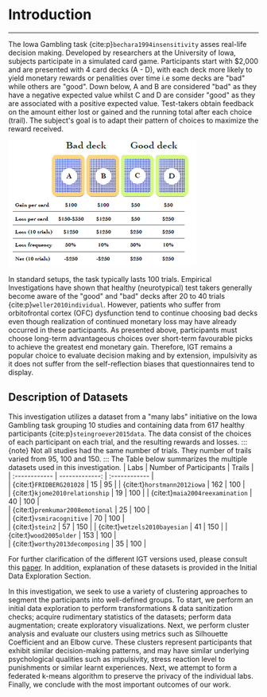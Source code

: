 # Introduction
---

The Iowa Gambling task {cite:p}`bechara1994insensitivity` asses real-life decision making. Developed by researchers at the University of Iowa, subjects participate in a simulated card game. Participants start with $2,000 and are presented with 4 card decks (A - D), with each deck more likely to yield monetary rewards or penalities over time i.e some decks are "bad" while others are "good". Down below, A and B are considered "bad" as they have a negative expected value whilst C and D are consider "good" as they are associated with a positive expected value. Test-takers obtain feedback on the amount either lost or gained and the running total after each choice (trail). The subject's goal is to adapt their pattern of choices to maximize the reward received.

![Iowa-Gambling-Task](images/iowagambling.png)

In standard setups, the task typically lasts 100 trials. Empirical Investigations  have shown that healthy (neurotypical) test takers generally become aware of the "good" and "bad" decks after 20 to 40 trials {cite:p}`weller2010individual`. However, patients who suffer from orbitofrontal cortex (OFC) dysfunction tend to continue choosing bad decks even though realization of continued monetary loss may have already occurred in these participants. As presented above, participants must choose long-term advantageous choices over short-term favourable picks to achieve the greatest end monetary gain. Therefore, IGT remains a popular choice to evaluate decision making and by extension, impulsivity as it does not suffer from the self-reflection biases that questionnaires tend to display. 

## Description of Datasets
This investigation utilizes a dataset from a "many labs" initiative on the Iowa Gambling task grouping 10 studies and containing data from 617 healthy participants {cite:p}`steingroever2015data`. The data consist of the choices of each participant on each trial, and the resulting rewards and losses.
:::{note}
Not all studies had the same number of trials. They number of trails varied from 95, 100 and 150. 
:::
The Table below summarizes the multiple datasets used in this investigation.
| Labs         | Number of Participants | Trails |  
| :------------ | -------------: | :------------ |  
| {cite:t}`FRIDBERG201028` | 15 | 95 | 
| {cite:t}`horstmann2012iowa` | 162 | 100 |  
| {cite:t}`kjome2010relationship` | 19 | 100 | 
| {cite:t}`maia2004reexamination` | 40 | 100 |  
| {cite:t}`premkumar2008emotional` | 25 | 100 |  
| {cite:t}`vsmiracognitive` | 70 | 100 |  
| {cite:t}`stein2` | 57 | 150 | 
| {cite:t}`wetzels2010bayesian` | 41 | 150 |
| {cite:t}`wood2005older` | 153 | 100 |  
| {cite:t}`worthy2013decomposing` | 35 | 100 |  

For further clarification of the different IGT versions used, please consult this [paper](http://irep.ntu.ac.uk/id/eprint/20294/1/220623_2604.pdf). In addition, explanation of these datasets is provided in the Initial Data Exploration Section.

In this investigation, we seek to use a variety of clustering approaches to segment the participants into well-defined groups.
To start, we perform an initial data exploration to perform transformations & data sanitization checks; acquire  rudimentary statistics of the datasets; perform data augmentation; create exploratory visualizations. Next, we perform cluster analysis and evaluate our clusters using metrics such as Silhouette Coefficient and an Elbow curve. 
These clusters represent participants that exhibit similar decision-making patterns, and may have similar underlying psychological qualities such as impulsivity, stress reaction level to punishments or similar learnt experiences. Next, we attempt to form a federated k-means algorithm to preserve the privacy of the individual labs. Finally, we conclude with the most important outcomes of our work. 
